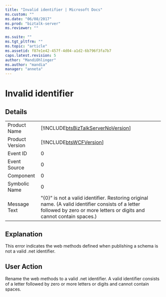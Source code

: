 ```yaml
---
title: "Invalid identifier | Microsoft Docs"
ms.custom: ""
ms.date: "06/08/2017"
ms.prod: "biztalk-server"
ms.reviewer: ""

ms.suite: ""
ms.tgt_pltfrm: ""
ms.topic: "article"
ms.assetid: f87e1e42-457f-4d04-a1d2-6b796f3fa7b7
caps.latest.revision: 5
author: "MandiOhlinger"
ms.author: "mandia"
manager: "anneta"
---
```

# Invalid identifier
## Details  
  
|                 |                                                                                                                                                                           |
|-----------------|---------------------------------------------------------------------------------------------------------------------------------------------------------------------------|
|  Product Name   |                                            [!INCLUDE[btsBizTalkServerNoVersion](../includes/btsbiztalkservernoversion-md.md)]                                             |
| Product Version |                                                        [!INCLUDE[btsWCFVersion](../includes/btswcfversion-md.md)]                                                         |
|    Event ID     |                                                                                     0                                                                                     |
|  Event Source   |                                                                                     0                                                                                     |
|    Component    |                                                                                     0                                                                                     |
|  Symbolic Name  |                                                                                     0                                                                                     |
|  Message Text   | "{0}" is not a valid identifier. Restoring original name. (A valid identifier consists of a letter followed by zero or more letters or digits and cannot contain spaces.) |
  
## Explanation  
 This error indicates the web methods defined when publishing a schema is not a valid .net identifier.  
  
## User Action  
 Rename the web methods to a valid .net identifier. A valid identifier consists of a letter followed by zero or more letters or digits and cannot contain spaces.